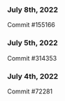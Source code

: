 ### July 8th, 2022

Commit #155166

### July 5th, 2022

Commit #314353


### July 4th, 2022

Commit #72281
